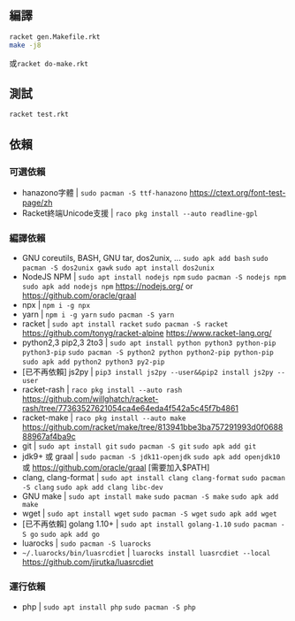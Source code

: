 ## 編譯

```bash
racket gen.Makefile.rkt
make -j8
```
或`racket do-make.rkt`

## 測試
```bash
racket test.rkt
```

## 依賴

### 可選依賴

* hanazono字體 | `sudo pacman -S ttf-hanazono` https://ctext.org/font-test-page/zh
* Racket終端Unicode支援 | `raco pkg install --auto readline-gpl`

### 編譯依賴

* GNU coreutils, BASH, GNU tar, dos2unix, ... `sudo apk add bash` `sudo pacman -S dos2unix gawk` `sudo apt install dos2unix`
* NodeJS NPM | `sudo apt install nodejs npm` `sudo pacman -S nodejs npm` `sudo apk add nodejs npm` https://nodejs.org/ or https://github.com/oracle/graal
* npx | `npm i -g npx`
* yarn | `npm i -g yarn` `sudo pacman -S yarn`
* racket | `sudo apt install racket` `sudo pacman -S racket` https://github.com/tonyg/racket-alpine https://www.racket-lang.org/
* python2,3 pip2,3 2to3 | `sudo apt install python python3 python-pip python3-pip` `sudo pacman -S python2 python python2-pip python-pip` `sudo apk add python2 python3 py2-pip`
* [已不再依賴] js2py | `pip3 install js2py --user&&pip2 install js2py --user`
* racket-rash | `raco pkg install --auto rash` https://github.com/willghatch/racket-rash/tree/77363527621054ca4e64eda4f542a5c45f7b4861
* racket-make | `raco pkg install --auto make` https://github.com/racket/make/tree/813941bbe3ba757291993d0f068888967af4ba9c
* git | `sudo apt install git` `sudo pacman -S git` `sudo apk add git`
* jdk9+ 或 graal | `sudo pacman -S jdk11-openjdk` `sudo apk add openjdk10` 或 https://github.com/oracle/graal [需要加入$PATH]
* clang, clang-format | `sudo apt install clang clang-format` `sudo pacman -S clang` `sudo apk add clang libc-dev`
* GNU make | `sudo apt install make` `sudo pacman -S make` `sudo apk add make`
* wget | `sudo apt install wget` `sudo pacman -S wget` `sudo apk add wget`
* [已不再依賴] golang 1.10+ | `sudo apt install golang-1.10` `sudo pacman -S go` `sudo apk add go`
* luarocks | `sudo pacman -S luarocks`
* `~/.luarocks/bin/luasrcdiet` | `luarocks install luasrcdiet --local` https://github.com/jirutka/luasrcdiet

### 運行依賴

* php | `sudo apt install php` `sudo pacman -S php`
